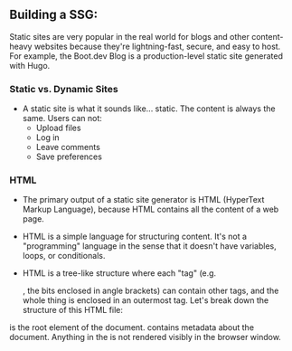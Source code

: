 ## Building a SSG:

Static sites are very popular in the real world for blogs and other content-heavy websites because they're lightning-fast, secure, and easy to host. For example, the Boot.dev Blog is a production-level static site generated with Hugo.

### Static vs. Dynamic Sites

- A static site is what it sounds like... static. The content is always the same. Users can not:
  - Upload files
  - Log in
  - Leave comments
  - Save preferences

### HTML

- The primary output of a static site generator is HTML (HyperText Markup Language), because HTML contains all the content of a web page.

- HTML is a simple language for structuring content. It's not a "programming" language in the sense that it doesn't have variables, loops, or conditionals.

- HTML is a tree-like structure where each "tag" (e.g. <p>, the bits enclosed in angle brackets) can contain other tags, and the whole thing is enclosed in an outermost <html> tag. Let's break down the structure of this HTML file:

<html> is the root element of the document.
<head> contains metadata about the document. Anything in the <head> is not rendered visibly in the browser window.
<title> is the title of the document, which is displayed in the browser tab.
<body> contains the content of the document, which is what is rendered in the browser window.
<h1> is a top-level heading.
<p> is a paragraph of text.
<a> is a hyperlink. The href attribute is the URL the link points to. Attributes are key-value pairs that provide additional information about an element, like href="https://www.boot.dev".

### CSS

- CSS (Cascading Style Sheets) is another "not-really-a-programming-language" that styles HTML elements. It's a way to dress up your HTML with colors, fonts, responsive layouts, animations, etc.

```css
/_ Make all <h1 > HTML elements red _/ h1 {
  color: red;
}
```

- Or maybe we want the max-width of our paragraphs to be 50% of the screen width:

```css
/_ Make all <p > HTML elements 50% of the screen width _/ p {
  max-width: 50%;
}
```
